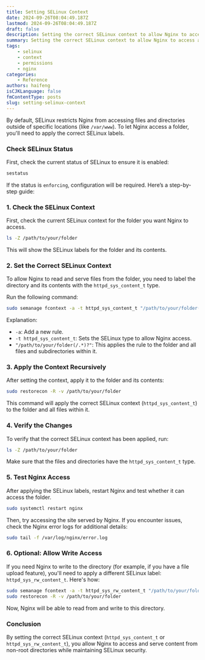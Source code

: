 ```yaml
---
title: Setting SELinux Context
date: 2024-09-26T08:04:49.187Z
lastmod: 2024-09-26T08:04:49.187Z
draft: false
description: Setting the correct SELinux context to allow Nginx to access and serve content from non-root directories while maintaining SELinux security.
summary: Setting the correct SELinux context to allow Nginx to access and serve content from non-root directories while maintaining SELinux security.
tags:
    - selinux
    - context
    - permissions
    - nginx
categories:
    - Reference
authors: haifeng
isCJKLanguage: false
fmContentType: posts
slug: setting-selinux-context
---
```

By default, SELinux restricts Nginx from accessing files and directories outside of specific locations (like `/var/www`). To let Nginx access a folder, you'll need to apply the correct SELinux labels.

### **Check SELinux Status**

First, check the current status of SELinux to ensure it is enabled:

```bash
sestatus
```

If the status is `enforcing`, configuration will be required. Here’s a step-by-step guide:

### 1. **Check the SELinux Context**

First, check the current SELinux context for the folder you want Nginx to access.

```bash
ls -Z /path/to/your/folder
```

This will show the SELinux labels for the folder and its contents.

### 2. **Set the Correct SELinux Context**

To allow Nginx to read and serve files from the folder, you need to label the directory and its contents with the `httpd_sys_content_t` type.

Run the following command:

```bash
sudo semanage fcontext -a -t httpd_sys_content_t "/path/to/your/folder(/.*)?"
```

Explanation:

- `-a`: Add a new rule.
- `-t httpd_sys_content_t`: Sets the SELinux type to allow Nginx access.
- `"/path/to/your/folder(/.*)?"`: This applies the rule to the folder and all files and subdirectories within it.

### 3. **Apply the Context Recursively**

After setting the context, apply it to the folder and its contents:

```bash
sudo restorecon -R -v /path/to/your/folder
```

This command will apply the correct SELinux context (`httpd_sys_content_t`) to the folder and all files within it.

### 4. **Verify the Changes**

To verify that the correct SELinux context has been applied, run:

```bash
ls -Z /path/to/your/folder
```

Make sure that the files and directories have the `httpd_sys_content_t` type.

### 5. **Test Nginx Access**

After applying the SELinux labels, restart Nginx and test whether it can access the folder.

```bash
sudo systemctl restart nginx
```

Then, try accessing the site served by Nginx. If you encounter issues, check the Nginx error logs for additional details:

```bash
sudo tail -f /var/log/nginx/error.log
```

### 6. **Optional: Allow Write Access**

If you need Nginx to write to the directory (for example, if you have a file upload feature), you'll need to apply a different SELinux label: `httpd_sys_rw_content_t`. Here's how:

```bash
sudo semanage fcontext -a -t httpd_sys_rw_content_t "/path/to/your/folder(/.*)?"
sudo restorecon -R -v /path/to/your/folder
```

Now, Nginx will be able to read from and write to this directory.

### **Conclusion**

By setting the correct SELinux context (`httpd_sys_content_t` or `httpd_sys_rw_content_t`), you allow Nginx to access and serve content from non-root directories while maintaining SELinux security.

